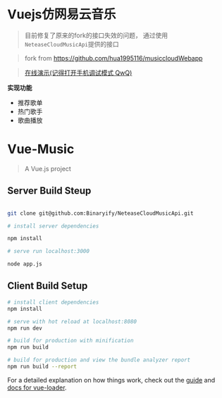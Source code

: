 # Vuejs仿网易云音乐

> 目前修复了原来的fork的接口失效的问题， 通过使用`NeteaseCloudMusicApi`提供的接口

> fork from https://github.com/hua1995116/musiccloudWebapp

> [在线演示(记得打开手机调试模式 QwQ)](http://118.89.227.245/#/home)

**实现功能**

 - 推荐歌单
 - 热门歌手
 - 歌曲播放


# Vue-Music

> A Vue.js project

## Server Build Steup

``` bash

git clone git@github.com:Binaryify/NeteaseCloudMusicApi.git

# install server dependencies

npm install

# serve run localhost:3000

node app.js

```

## Client Build Setup

``` bash
# install client dependencies
npm install

# serve with hot reload at localhost:8080
npm run dev

# build for production with minification
npm run build

# build for production and view the bundle analyzer report
npm run build --report
```

For a detailed explanation on how things work, check out the [guide](http://vuejs-templates.github.io/webpack/) and [docs for vue-loader](http://vuejs.github.io/vue-loader).


